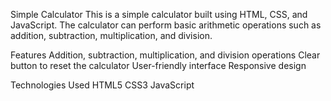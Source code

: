 Simple Calculator
This is a simple calculator built using HTML, CSS, and JavaScript. The calculator can perform basic arithmetic operations such as addition, subtraction, multiplication, and division.

Features
Addition, subtraction, multiplication, and division operations
Clear button to reset the calculator
User-friendly interface
Responsive design

Technologies Used
HTML5
CSS3
JavaScript
